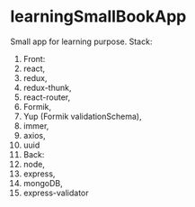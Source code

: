 # learningSmallBookApp
Small app for learning purpose. Stack: 
1. Front: 
  1. react, 
  2. redux, 
  3. redux-thunk, 
  4. react-router,
  5. Formik,
  6. Yup (Formik validationSchema),
  7. immer,
  8. axios,
  9. uuid
2. Back: 
  1. node,
  2. express, 
  3. mongoDB,
  4. express-validator
